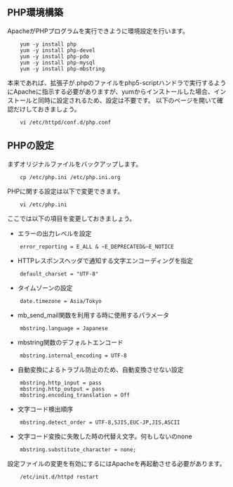 ## PHP環境構築
ApacheがPHPプログラムを実行できように環境設定を行います。
```
	yum -y install php
	yum -y install php-devel
	yum -y install php-pdo
	yum -y install php-mysql
	yum -y install php-mbstring
```
本来であれば、拡張子が.phpのファイルをphp5-scriptハンドラで実行するようにApacheに指示する必要がありますが、yumからインストールした場合、インストールと同時に設定されるため、設定は不要です。
以下のページを開いて確認だけしておきましょう。
```
	vi /etc/httpd/conf.d/php.conf
```
## PHPの設定
まずオリジナルファイルをバックアップします。
```
	cp /etc/php.ini /etc/php.ini.org
```
PHPに関する設定は以下で変更できます。
```
	vi /etc/php.ini
```
ここでは以下の項目を変更しておきましょう。
- エラーの出力レベルを設定

```
	error_reporting = E_ALL & ~E_DEPRECATED&~E_NOTICE
```
- HTTPレスポンスヘッダで通知する文字エンコーディングを指定

```
	default_charset = "UTF-8"
```
- タイムゾーンの設定

```
	date.timezone = Asia/Tokyo
```
- mb_send_mail関数を利用する時に使用するパラメータ

```
	mbstring.language = Japanese
```
- mbstring関数のデフォルトエンコード

```
	mbstring.internal_encoding = UTF-8
```
- 自動変換によるトラブル防止のため、自動変換させない設定

```
	mbstring.http_input = pass
	mbstring.http_output = pass
	mbstring.encoding_translation = Off
```
- 文字コード検出順序

```
	mbstring.detect_order = UTF-8,SJIS,EUC-JP,JIS,ASCII
```
- 文字コード変換に失敗した時の代替え文字。何もしないのnone

```
	mbstring.substitute_character = none;
```
設定ファイルの変更を有効にするにはApacheを再起動させる必要があります。

```
	/etc/init.d/httpd restart
```

